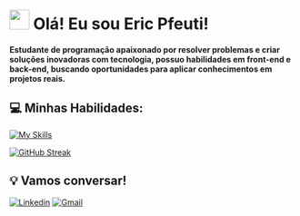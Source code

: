 # <img src="https://raw.githubusercontent.com/nixin72/nixin72/master/wave.gif" style="width:35px;">  Olá! Eu sou Eric Pfeuti! 

#### Estudante de programação apaixonado por resolver problemas e criar soluções inovadoras com tecnologia, possuo habilidades em front-end e back-end, buscando oportunidades para aplicar conhecimentos em projetos reais. 

## 💻 Minhas Habilidades:

[![My Skills](https://skillicons.dev/icons?i=js,html,css,nodejs,python,mongo,figma,vscode,bootstrap,github,vercel)](https://skillicons.dev)

[![GitHub Streak](https://streak-stats.demolab.com/?user=ericpfeuti&theme=highcontrast)](https://git.io/streak-stats)

## 💡 Vamos conversar!

[![Linkedin](https://img.shields.io/badge/LinkedIn-0077B5?style=for-the-badge&logo=linkedin&logoColor=white)](https://www.linkedin.com/in/eric-pfeuti-b481142a8/)
[![Gmail](https://img.shields.io/static/v1?message=Gmail&logo=gmail&label=&color=D14836&logoColor=white&labelColor=&style=for-the-badge)](mailto:eric.pfeuti2007@gmail.com)

